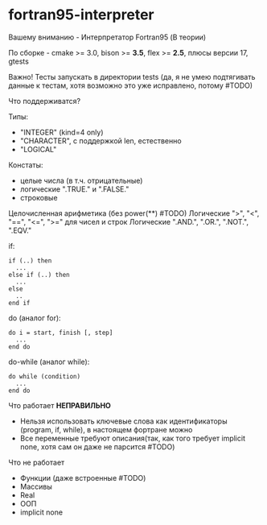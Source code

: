 # fortran95-interpreter
Вашему вниманию - Интерпретатор Fortran95 (В теории)

По сборке - cmake >= 3.0, bison >= **3.5**, flex >= **2.5**, плюсы версии 17, gtests

Важно! Тесты запускать в директории tests (да, я не умею подтягивать данные к тестам, хотя возможно это уже исправлено, потому #TODO)

Что поддерживатся?

Типы: 

+ "INTEGER" (kind=4 only)
+ "CHARACTER", c поддержкой len, естественно
+ "LOGICAL"


Констаты:

+ целые числа (в т.ч. отрицательные)
+ логические ".TRUE." и ".FALSE."
+ строковые


Целочисленная арифметика (без power(**) #TODO)
Логические ">", "<", "==", "<=", ">=" для чисел и строк
Логические ".AND.", ".OR.", ".NOT.", ".EQV."


if:
```
if (..) then
  ...
else if (..) then
  ...
else 
  ..
end if
```

do (аналог for):
```
do i = start, finish [, step]
  ...
end do
```

do-while (аналог while):
```
do while (condition)
  ...
end do
```


Что работает **НЕПРАВИЛЬНО**
+ Нельзя использовать ключевые слова как идентификаторы (program, if, while), в настоящем фортране можно
+ Все переменные требуют описания(так, как того требует implicit none, хотя сам он даже не парсится #TODO)

Что не работает
+ Функции (даже встроенные #TODO)
+ Массивы
+ Real
+ ООП
+ implicit none

